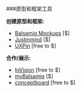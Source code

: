 ###原型和框架工具

**创建原型和框架:**
<ul>
<li><a href="https://balsamiq.com">Balsamiq Mockups</a> [$]</li>
<li><a href="http://www.justinmind.com/">Justinmind</a> [$]</li>
<li><a href="http://www.uxpin.com/">UXPin</a> [free to $]</li>
</ul>

**合作/展示:**
<ul>
<li><a href="http://www.invisionapp.com/">InVision</a> [free to $]</li>
<li><a href="https://www.mybalsamiq.com/">myBalsamiq</a> [$]</li>
<li><a href="https://conceptboard.com/">conceptboard</a> [free to $]</li>
</ul>